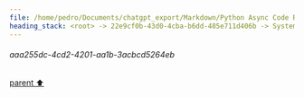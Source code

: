 ```yaml
---
file: /home/pedro/Documents/chatgpt_export/Markdown/Python Async Code Review.md
heading_stack: <root> -> 22e9cf0b-43d0-4cba-b6dd-485e711d406b -> System -> 8c4249b6-2feb-4974-82e2-5202ef7ebb86 -> System -> aaa255dc-4cd2-4201-aa1b-3acbcd5264eb
---
```

###### aaa255dc-4cd2-4201-aa1b-3acbcd5264eb
[parent ⬆️](#8c4249b6-2feb-4974-82e2-5202ef7ebb86)
